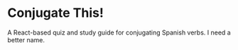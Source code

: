 # Conjugate This!

A React-based quiz and study guide for conjugating Spanish verbs. I need a better name.
